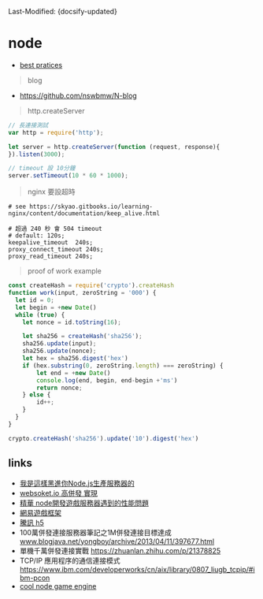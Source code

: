 Last-Modified: {docsify-updated}

# node

- [best pratices](https://github.com/i0natan/nodebestpractices)

> blog

- https://github.com/nswbmw/N-blog

> http.createServer

```js
// 長連接測試
var http = require('http');

let server = http.createServer(function (request, response){
}).listen(3000);

// timeout 設 10分鐘
server.setTimeout(10 * 60 * 1000);
```

> nginx 要設超時

```nginx
# see https://skyao.gitbooks.io/learning-nginx/content/documentation/keep_alive.html

# 超過 240 秒 會 504 timeout
# default: 120s;
keepalive_timeout  240s;
proxy_connect_timeout 240s;
proxy_read_timeout 240s;
```

> proof of work example
```js
const createHash = require('crypto').createHash
function work(input, zeroString = '000') {
  let id = 0;
  let begin = +new Date()
  while (true) {
    let nonce = id.toString(16);

    let sha256 = createHash('sha256');
    sha256.update(input);
    sha256.update(nonce);
    let hex = sha256.digest('hex')
    if (hex.substring(0, zeroString.length) === zeroString) {
        let end = +new Date()
        console.log(end, begin, end-begin +'ms')
        return nonce;
    } else {
        id++;
    }
  }
}

crypto.createHash('sha256').update('10').digest('hex')
```

## links

- [我是這樣黑進你Node.js生產服務器的](https://zhuanlan.zhihu.com/p/43514079)
- [websoket.io 高併發 實現](https://segmentfault.com/a/1190000008544300)
- [精華 node開發遊戲服務器遇到的性能問題](https://cnodejs.org/topic/55a0dff4419f1e8a23a64276)
- [網易遊戲框架](https://github.com/NetEase/pomelo)
- [騰訊 h5](http://gad.qq.com/article/detail/37903)
- 100萬併發連接服務器筆記之1M併發連接目標達成 www.blogjava.net/yongboy/archive/2013/04/11/397677.html
- 單機千萬併發連接實戰 https://zhuanlan.zhihu.com/p/21378825
- TCP/IP 應用程序的通信連接模式 https://www.ibm.com/developerworks/cn/aix/library/0807_liugb_tcpip/#ibm-pcon
- [cool node game engine](https://github.com/RanvierMUD/ranviermud)